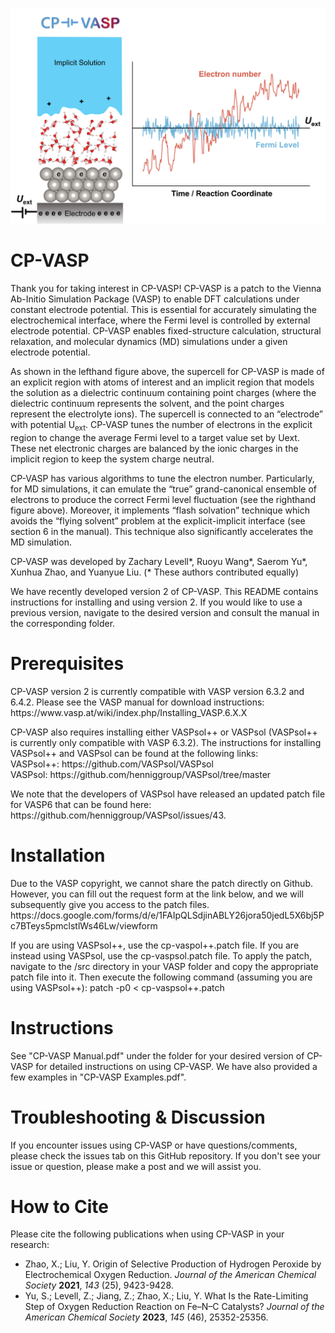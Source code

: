 ![CP-VASP image](https://github.com/yuanyue-liu-group/CP-VASP/blob/main/CP-VASP.jpg?raw=true)

# CP-VASP
<p>Thank you for taking interest in CP-VASP! CP-VASP is a patch to the Vienna Ab-Initio Simulation Package (VASP) to enable DFT calculations under constant electrode potential. This is essential for accurately simulating the electrochemical interface, where the Fermi level is controlled by external electrode potential. CP-VASP enables fixed-structure calculation, structural relaxation, and molecular dynamics (MD) simulations under a given electrode potential. </p>

<p>As shown in the lefthand figure above, the supercell for CP-VASP is made of an explicit region with atoms of interest and an implicit region that models the solution as a dielectric continuum containing point charges (where the dielectric continuum represents the solvent, and the point charges represent the electrolyte ions). The supercell is connected to an “electrode” with potential U<sub>ext</sub>. CP-VASP tunes the number of electrons in the explicit region to change the average Fermi level to a target value set by Uext. These net electronic charges are balanced by the ionic charges in the implicit region to keep the system charge neutral. </p>

<p>CP-VASP has various algorithms to tune the electron number. Particularly, for MD simulations, it can emulate the “true” grand-canonical ensemble of electrons to produce the correct Fermi level fluctuation (see the righthand figure above). Moreover, it implements “flash solvation” technique which avoids the “flying solvent” problem at the explicit-implicit interface (see section 6 in the manual). This technique also significantly accelerates the MD simulation. </p>

<p>CP-VASP was developed by Zachary Levell*, Ruoyu Wang*, Saerom Yu*, Xunhua Zhao, and Yuanyue Liu. (* These authors contributed equally) </p>

<p>We have recently developed version 2 of CP-VASP. This README contains instructions for installing and using version 2. If you would like to use a previous version, navigate to the desired version and consult the manual in the corresponding folder.</p>

# Prerequisites
<p>CP-VASP version 2 is currently compatible with VASP version 6.3.2 and 6.4.2. Please see the VASP manual for download instructions:  
    https://www.vasp.at/wiki/index.php/Installing_VASP.6.X.X</p>

<p>CP-VASP also requires installing either VASPsol++ or VASPsol (VASPsol++ is currently only compatible with VASP 6.3.2). The instructions for installing VASPsol++ and VASPsol can be found at the following links:<br>
    VASPsol++: https://github.com/VASPsol/VASPsol<br>
    VASPsol: https://github.com/henniggroup/VASPsol/tree/master</p>

<p>We note that the developers of VASPsol have released an updated patch file for VASP6 that can be found here:  <br>
    https://github.com/henniggroup/VASPsol/issues/43.</p>

# Installation
<p>Due to the VASP copyright, we cannot share the patch directly on Github. However, you can fill out the request form at the link below, and we will subsequently give you access to the patch files. <br>
    https://docs.google.com/forms/d/e/1FAIpQLSdjinABLY26jora50jedL5X6bj5Pc7BTeys5pmclstlWs46Lw/viewform </p>

<p>If you are using VASPsol++, use the cp-vaspol++.patch file. If you are instead using VASPsol, use the cp-vaspsol.patch file. To apply the patch, navigate to the /src directory in your VASP folder and copy the appropriate patch file into it. Then execute the following command (assuming you are using VASPsol++):  
    patch -p0 < cp-vaspsol++.patch </p>

# Instructions
<p>See "CP-VASP Manual.pdf" under the folder for your desired version of CP-VASP for detailed instructions on using CP-VASP. We have also provided a few examples in "CP-VASP Examples.pdf".</p>

# Troubleshooting & Discussion
<p>If you encounter issues using CP-VASP or have questions/comments, please check the issues tab on this GitHub repository. If you don't see your issue or question, please make a post and we will assist you. </p>

# How to Cite
<p>Please cite the following publications when using CP-VASP in your research: <br>
<ul>
    <li>Zhao, X.; Liu, Y. Origin of Selective Production of Hydrogen Peroxide by Electrochemical Oxygen Reduction. <em>Journal of the American Chemical Society</em> <strong>2021</strong>, <em>143</em> (25), 9423-9428.</li>
    <li>Yu, S.; Levell, Z.; Jiang, Z.; Zhao, X.; Liu, Y. What Is the Rate-Limiting Step of Oxygen Reduction Reaction on Fe–N–C Catalysts? <em>Journal of the American Chemical Society</em> <strong>2023</strong>, <em>145</em> (46), 25352-25356.</li>
</ul></p>
